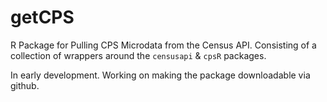 # getCPS
R Package for Pulling CPS Microdata from the Census API. Consisting of a collection of wrappers around the `censusapi` & `cpsR` packages.

In early development. Working on making the package downloadable via github.

